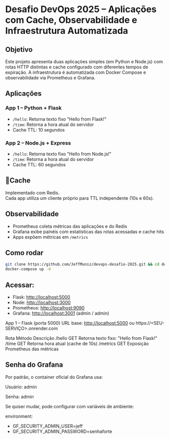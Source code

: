# Desafio DevOps 2025 – Aplicações com Cache, Observabilidade e Infraestrutura Automatizada

## Objetivo

Este projeto apresenta duas aplicações simples (em Python e Node.js) com rotas HTTP distintas e cache configurado com diferentes tempos de expiração. A infraestrutura é automatizada com Docker Compose e observabilidade via Prometheus e Grafana.

## Aplicações

### App 1 – Python + Flask

- `/hello`: Retorna texto fixo "Hello from Flask!"
- `/time`: Retorna a hora atual do servidor
- Cache TTL: 10 segundos

### App 2 – Node.js + Express

- `/hello`: Retorna texto fixo "Hello from Node.js!"
- `/time`: Retorna a hora atual do servidor
- Cache TTL: 60 segundos

## 🔁Cache

Implementado com Redis.  
Cada app utiliza um cliente próprio para TTL independente (10s e 60s).

## Observabilidade

- Prometheus coleta métricas das aplicações e do Redis
- Grafana exibe painéis com estatísticas das rotas acessadas e cache hits
- Apps expõem métricas em `/metrics`

## Como rodar

```bash
git clone https://github.com/JeffMuniz/devops-desafio-2025.git && cd devops-desafio-2025
docker-compose up -d
```

## Acessar:

- Flask: <http://localhost:5000>
- Node: <http://localhost:3000>
- Prometheus: <http://localhost:9090>
- Grafana: <http://localhost:3001> (admin / admin)


App 1 – Flask (porta 5000)
URL base: <http://localhost:5000> ou https://<SEU-SERVIÇO>.onrender.com

Rota Método Descrição
/hello GET Retorna texto fixo: "Hello from Flask!"
/time GET Retorna hora atual (cache de 10s)
/metrics GET Exposição Prometheus das métricas

## Senha do Grafana
Por padrão, o container oficial do Grafana usa:

Usuário: admin

Senha: admin

Se quiser mudar, pode configurar com variáveis de ambiente:

environment:
  - GF_SECURITY_ADMIN_USER=jeff
  - GF_SECURITY_ADMIN_PASSWORD=senhaforte